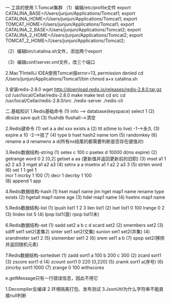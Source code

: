 一.工具的使用
1.Tomcat集群
（1）编辑/etc/profile文件
    export CATALINA_BASE=/Users/junjun/Applications/Tomcat1;
    export CATALINA_HOME=/Users/junjun/Applications/Tomcat1;
    export TOMCAT_HOME=/Users/junjun/Applications/Tomcat1;
    export CATALINA_2_BASE=/Users/junjun/Applications/Tomcat2;
    export CATALINA_2_HOME=/Users/junjun/Applications/Tomcat2;
    export TOMCAT_2_HOME=/Users/junjun/Applications/Tomcat2;
    
（2）编辑bin/catalina.sh文件，添加两个export

（3）编辑conf/server.xml文件，改三个端口

2.Mac下IntelliJ IDEA使用Tomcat报error=13, permission denied
    cd /Users/junjun/Applications/Tomcat1/bin
    chmod a+x catalina.sh

3.安装redis-2.8.0
    wget http://download.redis.io/releases/redis-2.8.0.tar.gz
    cd /usr/local/Cellar/redis-2.8.0
    make
    make test
    cd src          cd /usr/local/Cellar/redis-2.8.0/src
    ./redis-server  ./redis-cli
    
二.基础知识
1.Redis基础命令
   (1) info --> database(keyspace)      select 1
   (2) dbsize    save   quit
   (3) flushdb  flushall-->清空
   
2.Redis键命令
    (1) set a a     del xxx     exists a
    (2) ttl a(time to live)     -1-->永久
    (3) expire a 10             -2-->挂了
    (4) type b      hset hash2 name tom
    (5) randomkey
    (6) rename a d      renamenx a d(所有nx结尾的都需要判断是否存在键值对)
  
3.Redis数据结构-string
    (1) setex c 100 c   psetex d 10000 d(ms expire)
    (2) getrange word 0 2   [0,2]
        getset a aa (更新值并返回更新前的旧职)
    (3) mset a1 1 a2 2 a3 3     mget a1 a2 a3
    (4) setnx a a            msetnx a1 1 a2 2 a3 3
    (5) strlen word
    (6) set 1 1     get 1   
        incr 1  incrby 1 100
    (7) decr 1  decrby 1 100   
    (8) append 1 app
    
4.Redis数据结构-hash
    (1) hset map1 name jim      hget map1 name  rename  type  exists
    (2) hgetall map1 name age
    (3) hdel map1 name
    (4) hsetnx map1 name

5.Redis数据结构-list
    (1) lpush list1 1 2 3       llen list1 
    (2) lset  list1 0 100       lrange 0 2
    (3) lindex list 5
    (4) lpop list1(首)       rpop list1(末)

6.Redis数据结构-set
    (1) sadd set2 a b c d       scard set2
    (2) smembers set2
    (3) sdiff  set1 set2(差集2)
        sinter set1 set2(交集)
        sunion set1 set2(并集)
    (4) srandmeter set1 2
    (5) sismember  set1 2
    (6) srem set1 a b
    (7) spop set2(移除并返回随机元素)

7.Redis数据结构-sortedset
    (1) zadd sort1 a 100 b 200 c 300 
    (2) zcard sort1      
    (3) zscore sort1 d
    (4) zcount sort1 0 220      [0,220] 
    (5) zramk sort1 a(序号)
    (6) zincrby sort1 1000 
    (7) zrange 0 100 withscores
    
e.getMessage只有一行错误信息，因此不用它
    
1.Decompiler反编译
2.环境隔离打包、发布测试
3.JsonUtil为什么字符串不能直接null判断
